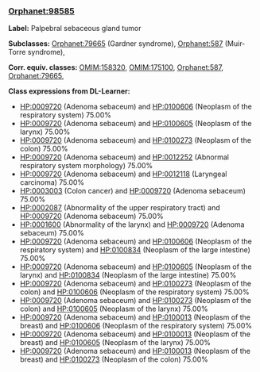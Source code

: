 
### [Orphanet:98585](http://www.orpha.net/ORDO/Orphanet_98585)
**Label:** Palpebral sebaceous gland tumor

**Subclasses:** [Orphanet:79665](http://www.orpha.net/ORDO/Orphanet_79665) (Gardner syndrome), [Orphanet:587](http://www.orpha.net/ORDO/Orphanet_587) (Muir-Torre syndrome), 

**Corr. equiv. classes:** [OMIM:158320](http://purl.obolibrary.org/obo/OMIM_158320), [OMIM:175100](http://purl.obolibrary.org/obo/OMIM_175100), [Orphanet:587](http://www.orpha.net/ORDO/Orphanet_587), [Orphanet:79665](http://www.orpha.net/ORDO/Orphanet_79665), 

**Class expressions from DL-Learner:**

- [HP:0009720](http://purl.obolibrary.org/obo/HP_0009720) (Adenoma sebaceum) and [HP:0100606](http://purl.obolibrary.org/obo/HP_0100606) (Neoplasm of the respiratory system) 75.00%
- [HP:0009720](http://purl.obolibrary.org/obo/HP_0009720) (Adenoma sebaceum) and [HP:0100605](http://purl.obolibrary.org/obo/HP_0100605) (Neoplasm of the larynx) 75.00%
- [HP:0009720](http://purl.obolibrary.org/obo/HP_0009720) (Adenoma sebaceum) and [HP:0100273](http://purl.obolibrary.org/obo/HP_0100273) (Neoplasm of the colon) 75.00%
- [HP:0009720](http://purl.obolibrary.org/obo/HP_0009720) (Adenoma sebaceum) and [HP:0012252](http://purl.obolibrary.org/obo/HP_0012252) (Abnormal respiratory system morphology) 75.00%
- [HP:0009720](http://purl.obolibrary.org/obo/HP_0009720) (Adenoma sebaceum) and [HP:0012118](http://purl.obolibrary.org/obo/HP_0012118) (Laryngeal carcinoma) 75.00%
- [HP:0003003](http://purl.obolibrary.org/obo/HP_0003003) (Colon cancer) and [HP:0009720](http://purl.obolibrary.org/obo/HP_0009720) (Adenoma sebaceum) 75.00%
- [HP:0002087](http://purl.obolibrary.org/obo/HP_0002087) (Abnormality of the upper respiratory tract) and [HP:0009720](http://purl.obolibrary.org/obo/HP_0009720) (Adenoma sebaceum) 75.00%
- [HP:0001600](http://purl.obolibrary.org/obo/HP_0001600) (Abnormality of the larynx) and [HP:0009720](http://purl.obolibrary.org/obo/HP_0009720) (Adenoma sebaceum) 75.00%
- [HP:0009720](http://purl.obolibrary.org/obo/HP_0009720) (Adenoma sebaceum) and [HP:0100606](http://purl.obolibrary.org/obo/HP_0100606) (Neoplasm of the respiratory system) and [HP:0100834](http://purl.obolibrary.org/obo/HP_0100834) (Neoplasm of the large intestine) 75.00%
- [HP:0009720](http://purl.obolibrary.org/obo/HP_0009720) (Adenoma sebaceum) and [HP:0100605](http://purl.obolibrary.org/obo/HP_0100605) (Neoplasm of the larynx) and [HP:0100834](http://purl.obolibrary.org/obo/HP_0100834) (Neoplasm of the large intestine) 75.00%
- [HP:0009720](http://purl.obolibrary.org/obo/HP_0009720) (Adenoma sebaceum) and [HP:0100273](http://purl.obolibrary.org/obo/HP_0100273) (Neoplasm of the colon) and [HP:0100606](http://purl.obolibrary.org/obo/HP_0100606) (Neoplasm of the respiratory system) 75.00%
- [HP:0009720](http://purl.obolibrary.org/obo/HP_0009720) (Adenoma sebaceum) and [HP:0100273](http://purl.obolibrary.org/obo/HP_0100273) (Neoplasm of the colon) and [HP:0100605](http://purl.obolibrary.org/obo/HP_0100605) (Neoplasm of the larynx) 75.00%
- [HP:0009720](http://purl.obolibrary.org/obo/HP_0009720) (Adenoma sebaceum) and [HP:0100013](http://purl.obolibrary.org/obo/HP_0100013) (Neoplasm of the breast) and [HP:0100606](http://purl.obolibrary.org/obo/HP_0100606) (Neoplasm of the respiratory system) 75.00%
- [HP:0009720](http://purl.obolibrary.org/obo/HP_0009720) (Adenoma sebaceum) and [HP:0100013](http://purl.obolibrary.org/obo/HP_0100013) (Neoplasm of the breast) and [HP:0100605](http://purl.obolibrary.org/obo/HP_0100605) (Neoplasm of the larynx) 75.00%
- [HP:0009720](http://purl.obolibrary.org/obo/HP_0009720) (Adenoma sebaceum) and [HP:0100013](http://purl.obolibrary.org/obo/HP_0100013) (Neoplasm of the breast) and [HP:0100273](http://purl.obolibrary.org/obo/HP_0100273) (Neoplasm of the colon) 75.00%


